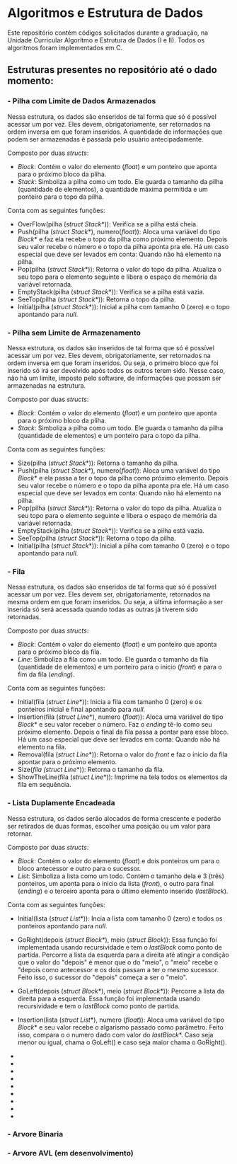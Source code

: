 # Algoritmos e Estrutura de Dados

 Este repositório contém códigos solicitados durante a graduação, na Unidade Curricular Algoritmo e Estrutura de Dados (I e II). Todos os algoritmos foram implementados em C. 
 

## Estruturas presentes no repositório até o dado momento: 

### - Pilha com Limite de Dados Armazenados
Nessa estrutura, os dados são enseridos de tal forma que só é possível acessar um por vez. Eles devem, obrigatoriamente, ser retornados na ordem inversa em que foram inseridos.
A quantidade de informações que podem ser armazenadas é passada pelo usuário antecipadamente.

Composto por duas *structs*:
- *Block*: Contém o valor do elemento (*float*) e um ponteiro que aponta para o próximo bloco da pliha.
- *Stack*: Simboliza a pilha como um todo. Ele guarda o tamanho da pilha (quantidade de elementos), a quantidade máxima permitida e um ponteiro para o topo da pilha. 

Conta com as seguintes funções:
- OverFlow(pilha (*struct Stack**)): Verifica se a pilha está cheia.
- Push(pilha (*struct Stack**), numero(*float*)): Aloca uma variável do tipo *Block** e faz ela recebe o topo da pilha como próximo elemento. Depois seu valor recebe o número e o topo da pilha aponta pra ele. Há um caso especial que deve ser levados em conta: Quando não há elemento na pilha.
- Pop(pilha (*struct Stack**)): Retorna o valor do topo da pilha. Atualiza o seu topo para o elemento seguinte e libera o espaço de memória da variável retornada.
- EmptyStack(pilha (*struct Stack**)): Verifica se a pilha está vazia.
- SeeTop(pilha (*struct Stack**)): Retorna o topo da pilha.
- Initial(pilha (*struct Stack**)): Inicial a pilha com tamanho 0 (zero) e o topo apontando para *null*.

### - Pilha sem Limite de Armazenamento
Nessa estrutura, os dados são inseridos de tal forma que só é possível acessar um por vez. Eles devem, obrigatoriamente, ser retornados na ordem inversa em que foram inseridos. Ou seja, o primeiro bloco que foi inserido só irá ser devolvido após todos os outros terem sido.
Nesse caso, não há um limite, imposto pelo software, de informações que possam ser armazenadas na estrutura.

Composto por duas *structs*:
- *Block*: Contém o valor do elemento (*float*) e um ponteiro que aponta para o próximo bloco da pliha.
- *Stack*: Simboliza a pilha como um todo. Ele guarda o tamanho da pilha (quantidade de elementos) e um ponteiro para o topo da pilha. 

Conta com as seguintes funções:
- Size(pilha (*struct Stack**)): Retorna o tamanho da pilha.
- Push(pilha (*struct Stack**), numero(*float*)): Aloca uma variável do tipo *Block** e ela passa a ter o topo da pilha como próximo elemento. Depois seu valor recebe o número e o topo da pilha aponta pra ele. Há um caso especial que deve ser levados em conta: Quando não há elemento na pilha.
- Pop(pilha (*struct Stack**)): Retorna o valor do topo da pilha. Atualiza o seu topo para o elemento seguinte e libera o espaço de memória da variável retornada.
- EmptyStack(pilha (*struct Stack**)): Verifica se a pilha está vazia.
- SeeTop(pilha (*struct Stack**)): Retorna o topo da pilha.
- Initial(pilha (*struct Stack**)): Inicial a pilha com tamanho 0 (zero) e o topo apontando para *null*.

### - Fila 
Nessa estrutura, os dados são enseridos de tal forma que só é possível acessar um por vez. Eles devem ser, obrigatoriamente, retornados na mesma ordem em que foram inseridos. Ou seja, a última informação a ser inserida só será acessada quando todas as outras já tiverem sido retornadas.

Composto por duas *structs*:
- *Block*: Contém o valor do elemento (*float*) e um ponteiro que aponta para o próximo bloco da fila.
- *Line*: Simboliza a fila como um todo. Ele guarda o tamanho da fila (quantidade de elementos) e um ponteiro para o inicio (*front*) e para o fim da fila (*ending*). 

Conta com as seguintes funções:
- Initial(fila (*struct Line**)): Inicia a fila com tamanho 0 (zero) e os ponteiros inicial e final apontando para *null*.
- Insertion(fila (*struct Line**), numero (*float*)): Aloca uma variável do tipo *Block** e seu valor receber o número. Faz o *ending* tê-lo como seu próximo elemento. Depois o final da fila passa a pontar para esse bloco. Há um caso especial que deve ser levados em conta: Quando não há elemento na fila.
- Removal(fila (*struct Line**)): Retorna o valor do *front* e faz o inicio da fila apontar para o próximo elemento.
- Size(*fila (struct Line**)): Retorna o tamanho da fila.
- ShowTheLine(fila (*struct Line**)): Imprime na tela todos os elementos da fila em sequência.

### - Lista Duplamente Encadeada
Nessa estrutura, os dados serão alocados de forma crescente e poderão ser retirados de duas formas, escolher uma posição ou um valor para retornar. 

Composto por duas *structs*:
- *Block*: Contém o valor do elemento (*float*) e dois ponteiros um para o bloco antecessor e outro para o sucessor.
- *List*: Simboliza a lista como um todo. Contém o tamanho dela e 3 (três) ponteiros, um aponta para o inicio da lista (*front*), o outro para final (*ending*) e o terceiro aponta para o último elemento inserido (*lastBlock*).

Conta com as seguintes funções:
- Initial(lista (*struct List**)): Incia a lista com tamanho 0 (zero) e todos os ponteiros apontando para *null*.
- GoRight(depois (*struct Block**), meio (*struct Block*)): Essa função foi implementada usando recursividade e tem o *lastBlock* como ponto de partida. Percorre a lista da esquerda para a direita até atingir a condição que o valor do "depois" é menor que o do "meio", o "meio" recebe o "depois como antecessor e os dois passam a ter o mesmo sucessor. Feito isso, o sucessor do "depois" começa a ser o "meio".

- GoLeft(depois (*struct Block**), meio (*struct Block**)): Percorre a lista da direita para a esquerda. Essa função foi implementada usando recursividade e tem o *lastBlock* como ponto de partida.
- Insertion(lista (*struct List**), numero (*float*)): Aloca uma variável do tipo *Block** e seu valor recebe o algarismo passado como parâmetro. Feito isso, compara o o numero dado com valor do *lastBlock**. Caso seja menor ou igual, chama o GoLeft() e caso seja maior chama o GoRight().
- 
- 
- 
- 
- 
- 
- 
- 
- 

### - Arvore Binaria
### - Arvore AVL (em desenvolvimento)
